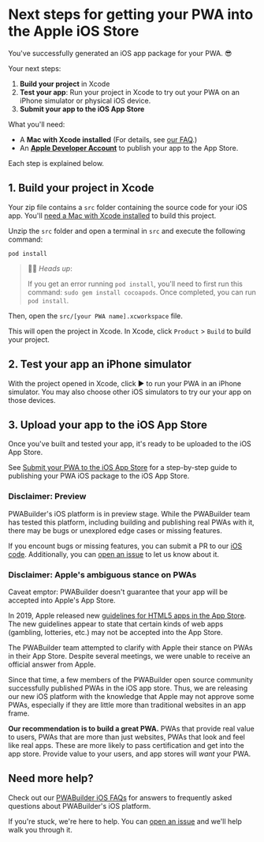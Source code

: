 ﻿# Next steps for getting your PWA into the Apple iOS Store
You've successfully generated an iOS app package for your PWA. 😎

Your next steps:
1. **Build your project** in Xcode
2. **Test your app**: Run your project in Xcode to try out your PWA on an iPhone simulator or physical iOS device.
3. **Submit your app to the iOS App Store**

What you'll need:

- A **Mac with Xcode installed** (For details, see [our FAQ](/faq.md#can-i-publish-to-the-app-store-without-a-mac).)
- An **[Apple Developer Account](/submit-to-app-store.md#1-sign-into-your-apple-developer-account)** to publish your app to the App Store.

Each step is explained below.

## 1. Build your project in Xcode

Your zip file contains a `src` folder containing the source code for your iOS app. You'll [need a Mac with Xcode installed](/faq.md#can-i-publish-to-the-app-store-without-a-mac) to build this project.

Unzip the `src` folder and open a terminal in `src` and execute the following command:

`pod install`

> 💁‍♂️ *Heads up*: 
> 
> If you get an error running `pod install`, you'll need to first run this command: `sudo gem install cocoapods`. Once completed, you can run `pod install`.

Then, open the `src/[your PWA name].xcworkspace` file.

This will open the project in Xcode. In Xcode, click `Product` > `Build` to build your project.

## 2. Test your app an iPhone simulator

With the project opened in Xcode, click ▶️ to run your PWA in an iPhone simulator. You may also choose other iOS simulators to try our your app on those devices.

## 3. Upload your app to the iOS App Store

Once you've built and tested your app, it's ready to be uploaded to the iOS App Store.

See [Submit your PWA to the iOS App Store](/submit-to-app-store.md) for a step-by-step guide to publishing your PWA iOS package to the iOS App Store.

### Disclaimer: Preview

PWABuilder's iOS platform is in preview stage. While the PWABuilder team has tested this platform, including building and publishing real PWAs with it, there may be bugs or unexplored edge cases or missing features. 

If you encount bugs or missing features, you can submit a PR to our [iOS code](https://github.com/pwa-builder/pwabuilder-ios/tree/main/Microsoft.PWABuilder.IOS.Web/Resources). Additionally, you can [open an issue](https://github.com/pwa-builder/pwabuilder/issues) to let us know about it.

### Disclaimer: Apple's ambiguous stance on PWAs

Caveat emptor: PWABuilder doesn't guarantee that your app will be accepted into Apple's App Store.

In 2019, Apple released new [guidelines for HTML5 apps in the App Store](https://developer.apple.com/news/?id=09062019b). The new guidelines appear to state that certain kinds of web apps (gambling, lotteries, etc.) may not be accepted into the App Store.

The PWABuilder team attempted to clarify with Apple their stance on PWAs in their App Store. Despite several meetings, we were unable to receive an official answer from Apple.

Since that time, a few members of the PWABuilder open source community successfully published PWAs in the iOS app store. Thus, we are releasing our new iOS platform with the knowledge that Apple may not approve some PWAs, especially if they are little more than traditional websites in an app frame.

**Our recommendation is to build a great PWA.** PWAs that provide real value to users, PWAs that are more than just websites, PWAs that look and feel like real apps. These are more likely to pass certification and get into the app store. Provide value to your users, and app stores will _want_ your PWA. 

## Need more help?

Check out our [PWABuilder iOS FAQs](/faq.md) for answers to frequently asked questions about PWABuilder's iOS platform.

If you're stuck, we're here to help. You can [open an issue](https://github.com/pwa-builder/PWABuilder/issues/new?assignees=&labels=ios-platform,question%20%3Agrey_question%3A&body=Type%20your%20question%20here.%20Please%20include%20the%20URL%20to%20your%20PWA.%0A%0A%3E%20If%20my%20answer%20was%20in%20the%20docs%20all%20along%2C%20I%20promise%20to%20give%20%245%20USD%20to%20charity.) and we'll help walk you through it.